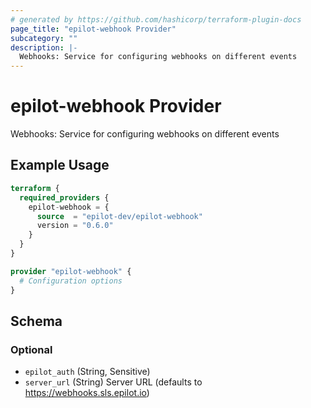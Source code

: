 ```yaml
---
# generated by https://github.com/hashicorp/terraform-plugin-docs
page_title: "epilot-webhook Provider"
subcategory: ""
description: |-
  Webhooks: Service for configuring webhooks on different events
---
```


# epilot-webhook Provider

Webhooks: Service for configuring webhooks on different events

## Example Usage

```terraform
terraform {
  required_providers {
    epilot-webhook = {
      source  = "epilot-dev/epilot-webhook"
      version = "0.6.0"
    }
  }
}

provider "epilot-webhook" {
  # Configuration options
}
```

<!-- schema generated by tfplugindocs -->
## Schema

### Optional

- `epilot_auth` (String, Sensitive)
- `server_url` (String) Server URL (defaults to https://webhooks.sls.epilot.io)
